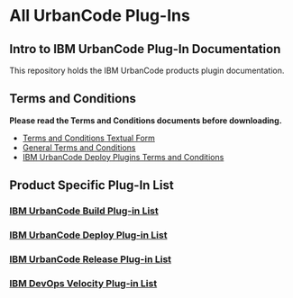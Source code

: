 # All UrbanCode Plug-Ins

## Intro to IBM UrbanCode Plug-In Documentation

This repository holds the IBM UrbanCode products plugin documentation.

## Terms and Conditions

**Please read the Terms and Conditions documents before downloading.**

* [Terms and Conditions Textual Form](../ibm-plugins-terms-and-conditions.txt)
* [General Terms and Conditions](../UrbanCode_General_Plugin_Terms_and_Conditions.md)
* [IBM UrbanCode Deploy Plugins Terms and Conditions](../UrbanCode_Deploy_Plugin_Terms_and_Conditions.md)

## Product Specific Plug-In List

### [IBM UrbanCode Build Plug-in List](UCB/README.md)

### [IBM UrbanCode Deploy Plug-in List](UCD/README.md)

### [IBM UrbanCode Release Plug-in List](UCR/README.md)

### [IBM DevOps Velocity Plug-in List](UCV/README.md)
